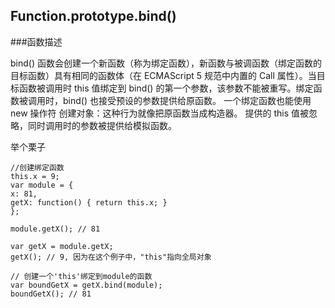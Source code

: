 ## Function.prototype.bind()

###函数描述

bind() 函数会创建一个新函数（称为绑定函数），新函数与被调函数（绑定函数的目标函数）具有相同的函数体（在 ECMAScript 5 规范中内置的 Call 属性）。当目标函数被调用时 this 值绑定到 bind() 的第一个参数，该参数不能被重写。绑定函数被调用时，bind() 也接受预设的参数提供给原函数。
一个绑定函数也能使用 new 操作符 创建对象：这种行为就像把原函数当成构造器。
提供的 this 值被忽略，同时调用时的参数被提供给模拟函数。

举个栗子

    //创建绑定函数
    this.x = 9; 
    var module = {
    x: 81,
    getX: function() { return this.x; }
    };
    
    module.getX(); // 81
    
    var getX = module.getX;
    getX(); // 9, 因为在这个例子中，"this"指向全局对象
    
    // 创建一个'this'绑定到module的函数
    var boundGetX = getX.bind(module);
    boundGetX(); // 81
